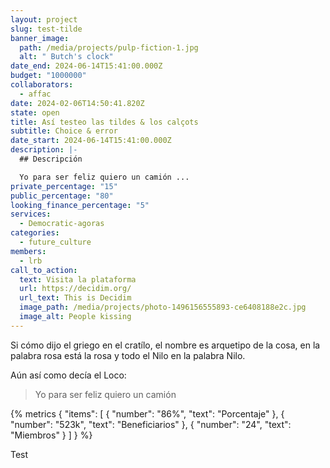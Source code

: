 ```yaml
---
layout: project
slug: test-tilde
banner_image:
  path: /media/projects/pulp-fiction-1.jpg
  alt: " Butch's clock"
date_end: 2024-06-14T15:41:00.000Z
budget: "1000000"
collaborators:
  - affac
date: 2024-02-06T14:50:41.820Z
state: open
title: Así testeo las tildes & los calçots
subtitle: C﻿hoice & error
date_start: 2024-06-14T15:41:00.000Z
description: |-
  ## Descripción

  Yo para ser feliz quiero un camión ...
private_percentage: "15"
public_percentage: "80"
looking_finance_percentage: "5"
services:
  - Democratic-agoras
categories:
  - future_culture
members:
  - lrb
call_to_action:
  text: Visita la plataforma
  url: https://decidim.org/
  url_text: This is Decidim
  image_path: /media/projects/photo-1496156555893-ce6408188e2c.jpg
  image_alt: People kissing
---
```

Si cómo dijo el griego en el cratílo, el nombre es arquetipo de la cosa, en la palabra rosa está la rosa y todo el Nilo en la palabra Nilo.

Aún así como decía el Loco:

> Yo para ser feliz quiero un camión

{% metrics { "items": [ { "number": "86%", "text": "Porcentaje" }, { "number": "523k",  "text": "Beneficiarios" }, { "number": "24", "text": "Miembros" } ] } %}

Test
